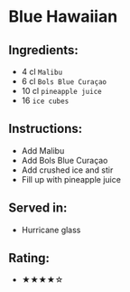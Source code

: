 # Blue Hawaiian

## Ingredients:
- 4 cl `Malibu`
- 6 cl `Bols Blue Curaçao`
- 10 cl `pineapple juice`
- 16 `ice cubes`

## Instructions:
- Add Malibu
- Add Bols Blue Curaçao
- Add crushed ice and stir
- Fill up with pineapple juice

## Served in:
- Hurricane glass

## Rating:
- ★★★★☆